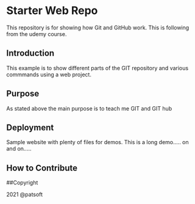 # Starter Web Repo

This repository is for showing how Git and GitHub work. This is following from the udemy course.

## Introduction

This example is to show different parts of the GIT repository and various commmands using a web project.

## Purpose

As stated above the main purpose is to teach me GIT and GIT hub

## Deployment

Sample website with plenty of files for demos. This is a long demo..... on and on.....

## How to Contribute

##Copyright

2021 @patsoft
